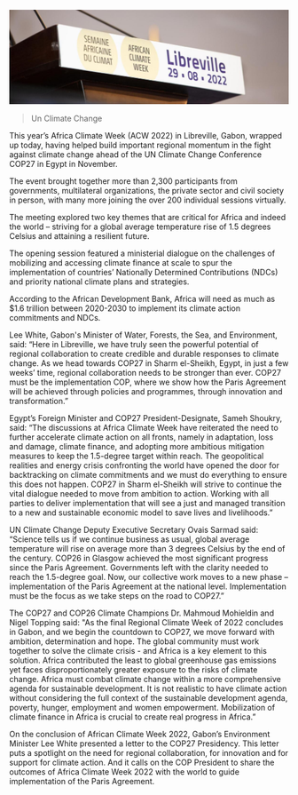 ﻿

![Un Climate Change](https://github.com/umutkenar/md-test/blob/main/news/Africa%20Climate%20Week%202022%20Builds%20Important%20Regional%20Momentum%20for%20Climate%20Action%20ahead%20of%20COP27/image_01.jpg?raw=true)

> Un Climate Change



This year’s Africa Climate Week (ACW 2022) in Libreville, Gabon, wrapped up today, having helped build important regional momentum in the fight against climate change ahead of the UN Climate Change Conference COP27 in Egypt in November.

The event brought together more than 2,300 participants from governments, multilateral organizations, the private sector and civil society in person, with many more joining the over 200 individual sessions virtually.

The meeting explored two key themes that are critical for Africa and indeed the world – striving for a global average temperature rise of 1.5 degrees Celsius and attaining a resilient future.

The opening session featured a ministerial dialogue on the challenges of mobilizing and accessing climate finance at scale to spur the implementation of countries’ Nationally Determined Contributions (NDCs) and priority national climate plans and strategies.

According to the African Development Bank, Africa will need as much as $1.6 trillion between 2020-2030 to implement its climate action commitments and NDCs.

Lee White, Gabon's Minister of Water, Forests, the Sea, and Environment, said: “Here in Libreville, we have truly seen the powerful potential of regional collaboration to create credible and durable responses to climate change. As we head towards COP27 in Sharm el-Sheikh, Egypt, in just a few weeks’ time, regional collaboration needs to be stronger than ever. COP27 must be the implementation COP, where we show how the Paris Agreement will be achieved through policies and programmes, through innovation and transformation.”

Egypt’s Foreign Minister and COP27 President-Designate, Sameh Shoukry, said: “The discussions at Africa Climate Week have reiterated the need to further accelerate climate action on all fronts, namely in adaptation, loss and damage, climate finance, and adopting more ambitious mitigation measures to keep the 1.5-degree target within reach. The geopolitical realities and energy crisis confronting the world have opened the door for backtracking on climate commitments and we must do everything to ensure this does not happen. COP27 in Sharm el-Sheikh will strive to continue the vital dialogue needed to move from ambition to action. Working with all parties to deliver implementation that will see a just and managed transition to a new and sustainable economic model to save lives and livelihoods.”

UN Climate Change Deputy Executive Secretary Ovais Sarmad said: “Science tells us if we continue business as usual, global average temperature will rise on average more than 3 degrees Celsius by the end of the century. COP26 in Glasgow achieved the most significant progress since the Paris Agreement. Governments left with the clarity needed to reach the 1.5-degree goal. Now, our collective work moves to a new phase – implementation of the Paris Agreement at the national level. Implementation must be the focus as we take steps on the road to COP27.”

The COP27 and COP26 Climate Champions Dr. Mahmoud Mohieldin and Nigel Topping said: "As the final Regional Climate Week of 2022 concludes in Gabon, and we begin the countdown to COP27, we move forward with ambition, determination and hope. The global community must work together to solve the climate crisis - and Africa is a key element to this solution. Africa contributed the least to global greenhouse gas emissions yet faces disproportionately greater exposure to the risks of climate change. Africa must combat climate change within a more comprehensive agenda for sustainable development. It is not realistic to have climate action without considering the full context of the sustainable development agenda, poverty, hunger, employment and women empowerment. Mobilization of climate finance in Africa is crucial to create real progress in Africa.”

On the conclusion of African Climate Week 2022, Gabon’s Environment Minister Lee White presented a letter to the COP27 Presidency. This letter puts a spotlight on the need for regional collaboration, for innovation and for support for climate action. And it calls on the COP President to share the outcomes of Africa Climate Week 2022 with the world to guide implementation of the Paris Agreement.
